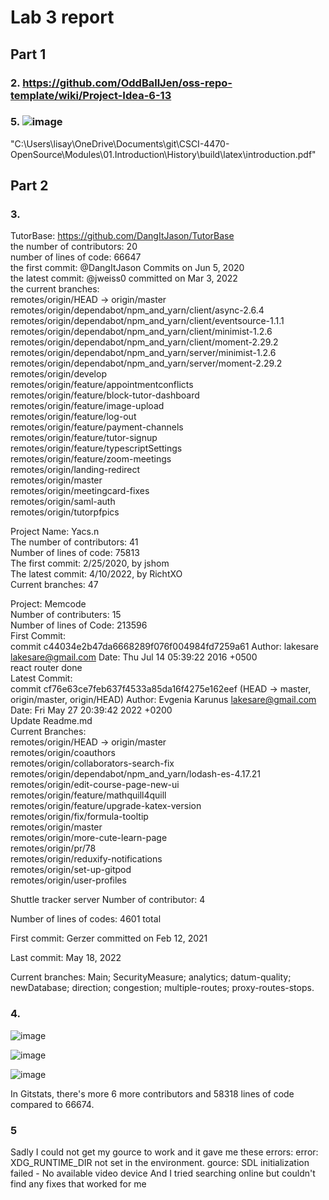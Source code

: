 # Lab 3 report

## Part 1

### 2. https://github.com/OddBallJen/oss-repo-template/wiki/Project-Idea-6-13 
### 5. ![image](https://user-images.githubusercontent.com/57297201/173490874-81cab877-4157-4c45-adf7-aeb84e2eea5f.png)



"C:\Users\lisay\OneDrive\Documents\git\CSCI-4470-OpenSource\Modules\01.Introduction\History\build\latex\introduction.pdf"


## Part 2

### 3. 
TutorBase: https://github.com/DangItJason/TutorBase      
the number of contributors: 20      
number of lines of code: 66647     
the first commit: @DangItJason Commits on Jun 5, 2020     
the latest commit: @jweiss0 committed on Mar 3, 2022      
the current branches:      
remotes/origin/HEAD -> origin/master     
  remotes/origin/dependabot/npm_and_yarn/client/async-2.6.4      
  remotes/origin/dependabot/npm_and_yarn/client/eventsource-1.1.1      
  remotes/origin/dependabot/npm_and_yarn/client/minimist-1.2.6     
  remotes/origin/dependabot/npm_and_yarn/client/moment-2.29.2     
  remotes/origin/dependabot/npm_and_yarn/server/minimist-1.2.6     
  remotes/origin/dependabot/npm_and_yarn/server/moment-2.29.2     
  remotes/origin/develop     
  remotes/origin/feature/appointmentconflicts      
  remotes/origin/feature/block-tutor-dashboard     
  remotes/origin/feature/image-upload        
  remotes/origin/feature/log-out    
  remotes/origin/feature/payment-channels     
  remotes/origin/feature/tutor-signup    
  remotes/origin/feature/typescriptSettings    
  remotes/origin/feature/zoom-meetings     
  remotes/origin/landing-redirect    
  remotes/origin/master     
  remotes/origin/meetingcard-fixes     
  remotes/origin/saml-auth     
  remotes/origin/tutorpfpics     
  
  Project Name: Yacs.n   
  The number of contributors: 41   
  Number of lines of code:  75813   
  The first commit: 2/25/2020, by jshom   
  The latest commit: 4/10/2022, by RichtXO   
  Current branches: 47   
  
  
  Project: Memcode  
  Number of contributers: 15  
  Number of lines of Code: 213596  
  First Commit:  
  commit c44034e2b47da6668289f076f004984fd7259a61 Author: lakesare lakesare@gmail.com Date: Thu Jul 14 05:39:22 2016 +0500  
  react router done  
  Latest Commit:  
  commit cf76e63ce7feb637f4533a85da16f4275e162eef (HEAD -> master, origin/master, origin/HEAD) Author: Evgenia Karunus lakesare@gmail.com Date: Fri May 27 20:39:42      2022 +0200  
  Update Readme.md  
  Current Branches:  
  remotes/origin/HEAD -> origin/master   
  remotes/origin/coauthors   
  remotes/origin/collaborators-search-fix   
  remotes/origin/dependabot/npm_and_yarn/lodash-es-4.17.21   
  remotes/origin/edit-course-page-new-ui   
  remotes/origin/feature/mathquill4quill   
  remotes/origin/feature/upgrade-katex-version    
  remotes/origin/fix/formula-tooltip    
  remotes/origin/master   
  remotes/origin/more-cute-learn-page   
  remotes/origin/pr/78    
  remotes/origin/reduxify-notifications   
  remotes/origin/set-up-gitpod    
  remotes/origin/user-profiles  
  
  
 Shuttle tracker server
Number of contributor: 4

Number of lines of codes: 4601 total

First commit: Gerzer committed on Feb 12, 2021

Last commit: May 18, 2022

Current branches: Main; SecurityMeasure; analytics; datum-quality; newDatabase; direction; congestion; multiple-routes; proxy-routes-stops.
   
### 4. 
![image](https://user-images.githubusercontent.com/57297201/173484777-3c9759f6-7e52-4de6-a4fa-e63e010d07e9.png)  

![image](https://user-images.githubusercontent.com/57297201/173486905-8d978f1b-121a-4692-83c3-b09beef07c90.png)

![image](https://user-images.githubusercontent.com/57297201/173486924-c4300867-3c24-46cb-97f9-f23143ef655c.png)


In Gitstats, there's more 6 more contributors and 58318 lines of code compared to 66674. 


### 5
Sadly I could not get my gource to work and it gave me these errors:
error: XDG_RUNTIME_DIR not set in the environment.
gource: SDL initialization failed - No available video device
And I tried searching online but couldn't find any fixes that worked for me














